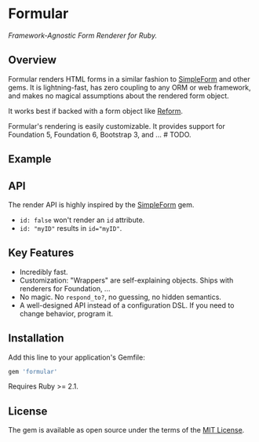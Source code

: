 # Formular

_Framework-Agnostic Form Renderer for Ruby._

## Overview

Formular renders HTML forms in a similar fashion to [SimpleForm](https://github.com/plataformatec/simple_form) and other gems. It is lightning-fast, has zero coupling to any ORM or web framework, and makes no magical assumptions about the rendered form object.

It works best if backed with a form object like [Reform](https://github.com/apotonick/reform).

Formular's rendering is easily customizable. It provides support for Foundation 5, Foundation 6, Bootstrap 3, and ... # TODO.

## Example

## API

The render API is highly inspired by the [SimpleForm](https://github.com/plataformatec/simple_form) gem.

* `id: false` won't render an `id` attribute.
* `id: "myID"` results in `id="myID"`.

## Key Features

* Incredibly fast.
* Customization: "Wrappers" are self-explaining objects. Ships with renderers for Foundation, ...
* No magic. No `respond_to?`, no guessing, no hidden semantics.
* A well-designed API instead of a configuration DSL. If you need to change behavior, program it.

## Installation

Add this line to your application's Gemfile:

```ruby
gem 'formular'
```

Requires Ruby >= 2.1.



## License

The gem is available as open source under the terms of the [MIT License](http://opensource.org/licenses/MIT).

